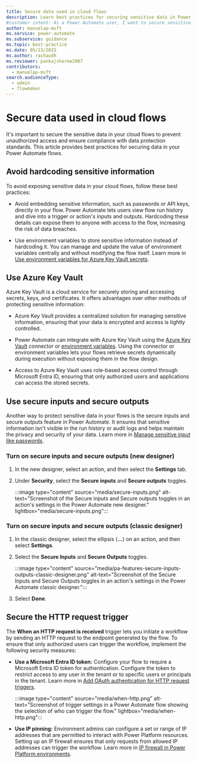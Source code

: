 ```yaml
---
title: Secure data used in cloud flows
description: Learn best practices for securing sensitive data in Power Automate cloud flows, including using Azure Key Vault and securing inputs and outputs.
#customer intent: As a Power Automate user, I want to secure sensitive data in Power Automate cloud flows so that I can prevent unauthorized access and ensure compliance with data protection standards.
author: manuelap-msft
ms.service: power-automate
ms.subservice: guidance
ms.topic: best-practice
ms.date: 05/13/2025
ms.author: rachaudh
ms.reviewer: pankajsharma2087
contributors: 
  - manuelap-msft
search.audienceType: 
  - admin
  - flowmaker
---
```


# Secure data used in cloud flows

It's important to secure the sensitive data in your cloud flows to prevent unauthorized access and ensure compliance with data protection standards. This article provides best practices for securing data in your Power Automate flows.

## Avoid hardcoding sensitive information

To avoid exposing sensitive data in your cloud flows, follow these best practices:

- Avoid embedding sensitive information, such as passwords or API keys, directly in your flow. Power Automate lets users view flow run history and dive into a trigger or action's inputs and outputs. Hardcoding these details can expose them to anyone with access to the flow, increasing the risk of data breaches.

- Use environment variables to store sensitive information instead of hardcoding it. You can manage and update the value of environment variables centrally and without modifying the flow itself. Learn more in [Use environment variables for Azure Key Vault secrets](/power-apps/maker/data-platform/environmentvariables-azure-key-vault-secrets).

## Use Azure Key Vault

Azure Key Vault is a cloud service for securely storing and accessing secrets, keys, and certificates. It offers advantages over other methods of protecting sensitive information:

- Azure Key Vault provides a centralized solution for managing sensitive information, ensuring that your data is encrypted and access is tightly controlled.

- Power Automate can integrate with Azure Key Vault using the [Azure Key Vault](/connectors/keyvault/) connector or [environment variables](#avoid-hardcoding-sensitive-information). Using the connector or environment variables lets your flows retrieve secrets dynamically during execution without exposing them in the flow design.

- Access to Azure Key Vault uses role-based access control through Microsoft Entra ID, ensuring that only authorized users and applications can access the stored secrets.

## Use secure inputs and secure outputs

Another way to protect sensitive data in your flows is the secure inputs and secure outputs feature in Power Automate. It ensures that sensitive information isn't visible in the run history or audit logs and helps maintain the privacy and security of your data. Learn more in [Manage sensitive input like passwords](/power-automate/how-tos-use-sensitive-input).

### Turn on secure inputs and secure outputs (new designer)

1. In the new designer, select an action, and then select the **Settings** tab.

1. Under **Security**, select the **Secure inputs** and **Secure outputs** toggles.

    :::image type="content" source="media/secure-inputs.png" alt-text="Screenshot of the Secure inputs and Secure outputs toggles in an action's settings in the Power Automate new designer." lightbox="media/secure-inputs.png":::

### Turn on secure inputs and secure outputs (classic designer)

1. In the classic designer, select the ellipsis (**&hellip;**) on an action, and then select **Settings**.

1. Select the **Secure Inputs** and **Secure Outputs** toggles.

    :::image type="content" source="media/pa-features-secure-inputs-outputs-classic-designer.png" alt-text="Screenshot of the Secure Inputs and Secure Outputs toggles in an action's settings in the Power Automate classic designer.":::

1. Select **Done**.

## Secure the HTTP request trigger

The **When an HTTP request is received** trigger lets you initiate a workflow by sending an HTTP request to the endpoint generated by the flow. To ensure that only authorized users can trigger the workflow, implement the following security measures:

- **Use a Microsoft Entra ID token:** Configure your flow to require a Microsoft Entra ID token for authentication. Configure the token to restrict access to any user in the tenant or to specific users or principals in the tenant. Learn more in [Add OAuth authentication for HTTP request triggers](/power-automate/oauth-authentication).

    :::image type="content" source="media/when-http.png" alt-text="Screenshot of trigger settings in a Power Automate flow showing the selection of who can trigger the flow." lightbox="media/when-http.png":::

- **Use IP pinning:** Environment admins can configure a set or range of IP addresses that are permitted to interact with Power Platform resources. Setting up an IP firewall ensures that only requests from allowed IP addresses can trigger the workflow. Learn more in [IP firewall in Power Platform environments](/power-platform/admin/ip-firewall).
